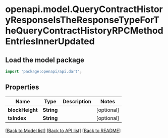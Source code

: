 # openapi.model.QueryContractHistoryResponseIsTheResponseTypeForTheQueryContractHistoryRPCMethodEntriesInnerUpdated

## Load the model package
```dart
import 'package:openapi/api.dart';
```

## Properties
Name | Type | Description | Notes
------------ | ------------- | ------------- | -------------
**blockHeight** | **String** |  | [optional] 
**txIndex** | **String** |  | [optional] 

[[Back to Model list]](../README.md#documentation-for-models) [[Back to API list]](../README.md#documentation-for-api-endpoints) [[Back to README]](../README.md)


